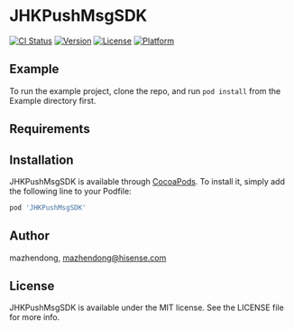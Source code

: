 # JHKPushMsgSDK

[![CI Status](https://img.shields.io/travis/mazhendong/JHKPushMsgSDK.svg?style=flat)](https://travis-ci.org/mazhendong/JHKPushMsgSDK)
[![Version](https://img.shields.io/cocoapods/v/JHKPushMsgSDK.svg?style=flat)](https://cocoapods.org/pods/JHKPushMsgSDK)
[![License](https://img.shields.io/cocoapods/l/JHKPushMsgSDK.svg?style=flat)](https://cocoapods.org/pods/JHKPushMsgSDK)
[![Platform](https://img.shields.io/cocoapods/p/JHKPushMsgSDK.svg?style=flat)](https://cocoapods.org/pods/JHKPushMsgSDK)

## Example

To run the example project, clone the repo, and run `pod install` from the Example directory first.

## Requirements

## Installation

JHKPushMsgSDK is available through [CocoaPods](https://cocoapods.org). To install
it, simply add the following line to your Podfile:

```ruby
pod 'JHKPushMsgSDK'
```

## Author

mazhendong, mazhendong@hisense.com

## License

JHKPushMsgSDK is available under the MIT license. See the LICENSE file for more info.
